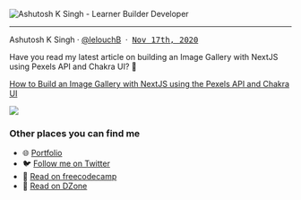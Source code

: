
![Ashutosh K Singh - Learner Builder Developer](https://github.com/lelouchB/lelouchB/assets/45850882/e31cb8e2-2624-4cb5-944b-9f982dc61dc8)

<hr />
<p>
  Ashutosh K Singh · 
  <a href="https://github.com/lelouchB" rel="noopener noreferrer">@lelouchB</a>
  &nbsp;·&nbsp; 
  <a name="1605597875-1" href="#1605597875-1"><kbd>Nov 17th, 2020</kbd></a>
</p>

Have you read my latest article on building an Image Gallery with NextJS using Pexels API and Chakra UI? 🚀

[How to Build an Image Gallery with NextJS using the Pexels API and Chakra UI](https://www.freecodecamp.org/news/how-to-build-a-recipe-app-with-nextjs/)


<p>
  <a href="https://images.takeshape.io/f8a74ec5-467e-40b7-a2ab-09bf7265af9f/dev/55f254b4-cb42-41ec-8ad6-9364033bb577/Screenshot_2020-11-12%20NextJS%20Image%20Gallery.png?auto=compress%2Cformat" alt="" rel="noopener noreferrer">
    <img src="https://images.takeshape.io/f8a74ec5-467e-40b7-a2ab-09bf7265af9f/dev/55f254b4-cb42-41ec-8ad6-9364033bb577/Screenshot_2020-11-12%20NextJS%20Image%20Gallery.png?auto=compress%2Cformat&corner-radius=15%2C15%2C15%2C15&crop=faces%2Centropy&fit=crop&mask=corners&max-h=510&q=100&w=510"/>
  </a>

### Other places you can find me

* 🌐  [Portfolio](https://ashutoshksingh.dev)
* 🐦 [Follow me on Twitter](https://twitter.com/noharashutosh)
* 📖 [Read on freecodecamp](https://www.freecodecamp.org/news/author/ashutosh/)
* 📖 [Read on DZone](https://dzone.com/users/3800520/lelouchb.html)
